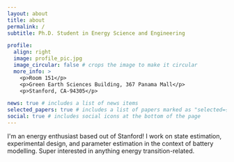 ```yaml
---
layout: about
title: about
permalink: /
subtitle: Ph.D. Student in Energy Science and Engineering

profile:
  align: right
  image: profile_pic.jpg
  image_circular: false # crops the image to make it circular
  more_info: >
    <p>Room 151</p>
    <p>Green Earth Sciences Building, 367 Panama Mall</p>
    <p>Stanford, CA-94305</p>

news: true # includes a list of news items
selected_papers: true # includes a list of papers marked as "selected={true}"
social: true # includes social icons at the bottom of the page
---
```


I'm an energy enthusiast based out of Stanford! 
I work on state estimation, experimental design, and parameter estimation in the context of battery modelling.
Super interested in anything energy transition-related.
